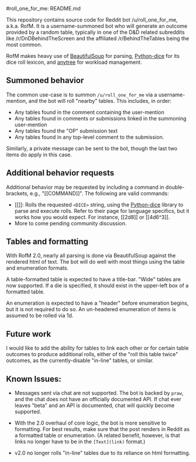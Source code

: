 #roll_one_for_me: README.md

This repository contains source code for Reddit bot /u/roll_one_for_me, a.k.a. RofM.
It is a username-summoned bot who will generate an outcome provided by a random table,
typically in one of the D&D related subreddits like
/r/DnDBehindTheScreen and the affiliated
/r/BehindTheTables being the most common.

RofM makes heavy use of [BeautifulSoup](https://www.crummy.com/software/BeautifulSoup/) for parsing,
[Python-dice](https://github.com/borntyping/python-dice) for its dice roll lexicon,
and [anytree](https://github.com/c0fec0de/anytree) for workload management.

## Summoned behavior

The common use-case is to summon `/u/roll_one_for_me` via a username-mention, 
and the bot will roll "nearby" tables.  This includes, in order:

* Any tables found in the comment containing the user-mention
* Any tables found in comments or submissions linked in the summoning user-mention
* Any tables found the "OP" submission text
* Any tables found in any top-level comment to the submission.

Similarly, a private message can be sent to the bot, though the last two items do apply in this case.

## Additional behavior requests

Additional behavior may be requested by including a command in double-brackets, e.g., 
"[[COMMAND]]".  The following are valid commands:

* [[<DICE>]]: Rolls the requested `<DICE>` string, using the [Python-dice](https://github.com/borntyping/python-dice) library to parse and execute rolls.
Refer to their page for language specifics, but it works how you would expect.  For instance, 
  [[2d8]] or [[4d6^3]].
* More to come pending community discussion.

## Tables and formatting

With RofM 2.0, nearly all parsing is done via BeautifulSoup against the rendered html of text.
The bot will do well with most things using the table and enumeration formats.

A table-formatted table is expected to have a title-bar.  "Wide" tables are now supported.
If a die is specified, it should exist in the upper-left box of a formatted table.

An enumeration is expected to have a "header" before enumeration begins, but it is not required to do so.
An un-headered enumeration of <N> items is assumed to be rolled via 1d<N>.

## Future work

I would like to add the ability for tables to link each other or for certain table outcomes to produce additional rolls,
either of the "roll this table twice" outcomes, as the currently-disable "in-line" tables, or similar.

## Known Issues:

* Messages sent via chat are not supported.
The bot is backed by `praw`, and the chat does not have an officially documented API.
If chat ever leaves "beta" and an API is documented, chat will quickly become supported.

* With the 2.0 overhaul of core logic, the bot is more sensitive to formatting.
For best results, make sure that the post renders in Reddit as a formatted table or enumeration.
(A related benefit, however, is that links no longer have to be in the `[Text](link)` format.)

* v2.0 no longer rolls "in-line" tables due to its reliance on html formatting.
